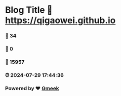 # Blog Title :link: https://qigaowei.github.io 
### :page_facing_up: [34](https://qigaowei.github.io/tag.html) 
### :speech_balloon: 0 
### :hibiscus: 15957 
### :alarm_clock: 2024-07-29 17:44:36 
### Powered by :heart: [Gmeek](https://github.com/Meekdai/Gmeek)
